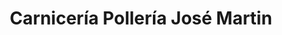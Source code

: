 ---
title: "Carnicería Pollería José Martin"
url: /madrid/carniceria-polleria-jose-martin/
shop: Metzgerei
---